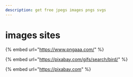 ```yaml
---
description: get free jpegs images pngs svgs
---
```


# images sites

{% embed url="https://www.pngaaa.com/" %}

{% embed url="https://pixabay.com/gifs/search/bird/" %}

{% embed url="https://pixabay.com" %}

